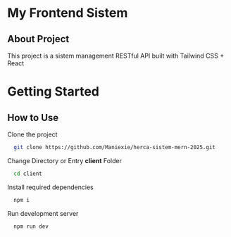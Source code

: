 # My Frontend Sistem

## About Project

This project is a sistem management RESTful API built with Tailwind CSS + React

# Getting Started

## How to Use

Clone the project

```bash
  git clone https://github.com/Maniexie/herca-sistem-mern-2025.git
```

Change Directory or Entry **client** Folder

```bash
  cd client
```

Install required dependencies

```bash
  npm i
```

Run development server

```bash
  npm run dev
```

